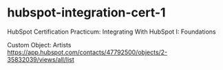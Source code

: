 # hubspot-integration-cert-1
HubSpot Certification Practicum: Integrating With HubSpot I: Foundations

Custom Object: Artists
https://app.hubspot.com/contacts/47792500/objects/2-35832039/views/all/list


